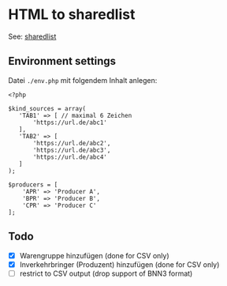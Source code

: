 # HTML to sharedlist

See: [sharedlist](https://github.com/foodcoops/sharedlists)

## Environment settings

Datei `./env.php` mit folgendem Inhalt anlegen:

```
<?php

$kind_sources = array(
   'TAB1' => [ // maximal 6 Zeichen
       'https://url.de/abc1'
   ],
   'TAB2' => [
       'https://url.de/abc2',
       'https://url.de/abc3',
       'https://url.de/abc4'
   ]
);

$producers = [
    'APR' => 'Producer A',
    'BPR' => 'Producer B',
    'CPR' => 'Producer C'
];

```

## Todo

- [x] Warengruppe hinzufügen (done for CSV only)
- [x] Inverkehrbringer (Produzent) hinzufügen (done for CSV only)
- [ ] restrict to CSV output (drop support of BNN3 format)
